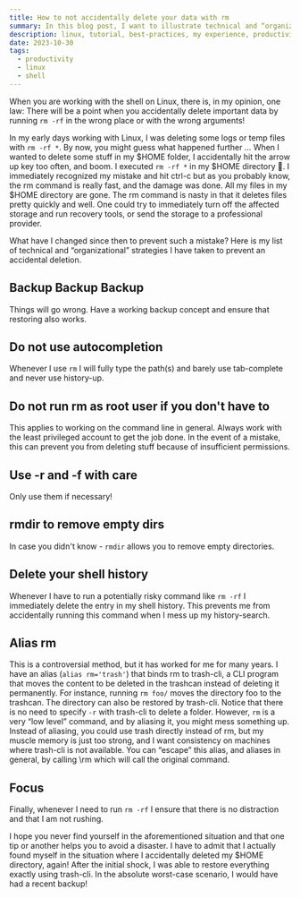 ```yaml
---
title: How to not accidentally delete your data with rm
summary: In this blog post, I want to illustrate technical and “organizational” strategies to prevent you from accidentally deleting your $HOME (guess who has achieved this medal 🙈).
description: linux, tutorial, best-practices, my experience, productivity
date: 2023-10-30
tags:
  - productivity
  - linux
  - shell
---
```


When you are working with the shell on Linux, there is, in my opinion, one law: There will be a point when you accidentally delete important data by running `rm -rf` in the wrong place or with the wrong arguments!

In my early days working with Linux, I was deleting some logs or temp files with `rm -rf *`. By now, you might guess what happened further … When I wanted to delete some stuff in my $HOME folder, I accidentally hit the arrow up key too often, and boom. I executed `rm -rf *` in my $HOME directory 🤯. I immediately recognized my mistake and hit ctrl-c but as you probably know, the rm command is really fast, and the damage was done. All my files in my $HOME directory are gone. The rm command is nasty in that it deletes files pretty quickly and well. One could try to immediately turn off the affected storage and run recovery tools, or send the storage to a professional provider.

What have I changed since then to prevent such a mistake? Here is my list of technical and “organizational” strategies I have taken to prevent an accidental deletion.

## Backup Backup Backup

Things will go wrong. Have a working backup concept and ensure that restoring also works.

## Do not use autocompletion

Whenever I use `rm` I will fully type the path(s) and barely use tab-complete and never use history-up.

## Do not run rm as root user if you don't have to

This applies to working on the command line in general. Always work with the least privileged account to get the job done. In the event of a mistake, this can prevent you from deleting stuff because of insufficient permissions.

## Use -r and -f with care

Only use them if necessary!

## rmdir to remove empty dirs

In case you didn't know - `rmdir` allows you to remove empty directories.

## Delete your shell history

Whenever I have to run a potentially risky command like `rm -rf` I immediately delete the entry in my shell history. This prevents me from accidentally running this command when I mess up my history-search.

## Alias rm

This is a controversial method, but it has worked for me for many years. I have an alias (`alias rm='trash'`) that binds rm to trash-cli, a CLI program that moves the content to be deleted in the trashcan instead of deleting it permanently. For instance, running `rm foo/` moves the directory foo to the trashcan. The directory can also be restored by trash-cli. Notice that there is no need to specify `-r` with trash-cli to delete a folder. However, `rm` is a very “low level” command, and by aliasing it, you might mess something up. Instead of aliasing, you could use trash directly instead of rm, but my muscle memory is just too strong, and I want consistency on machines where trash-cli is not available. You can “escape” this alias, and aliases in general, by calling \rm which will call the original command.

## Focus

Finally, whenever I need to run `rm -rf` I ensure that there is no distraction and that I am not rushing.

I hope you never find yourself in the aforementioned situation and that one tip or another helps you to avoid a disaster. I have to admit that I actually found myself in the situation where I accidentally deleted my $HOME directory, again! After the initial shock, I was able to restore everything exactly using trash-cli. In the absolute worst-case scenario, I would have had a recent backup!
